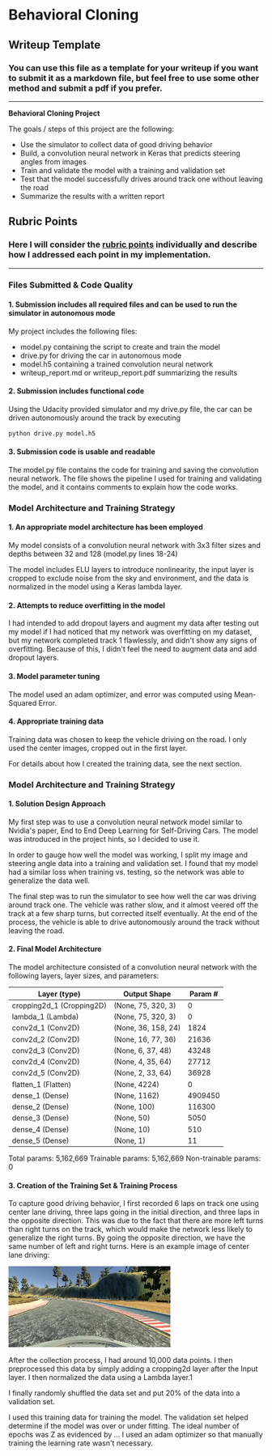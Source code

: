 # **Behavioral Cloning** 

## Writeup Template

### You can use this file as a template for your writeup if you want to submit it as a markdown file, but feel free to use some other method and submit a pdf if you prefer.

---

**Behavioral Cloning Project**

The goals / steps of this project are the following:
* Use the simulator to collect data of good driving behavior
* Build, a convolution neural network in Keras that predicts steering angles from images
* Train and validate the model with a training and validation set
* Test that the model successfully drives around track one without leaving the road
* Summarize the results with a written report


[//]: # (Image References)

[image1]: ./1.jpg "Center Image"

## Rubric Points
### Here I will consider the [rubric points](https://review.udacity.com/#!/rubrics/432/view) individually and describe how I addressed each point in my implementation.  

---
### Files Submitted & Code Quality

#### 1. Submission includes all required files and can be used to run the simulator in autonomous mode

My project includes the following files:
* model.py containing the script to create and train the model
* drive.py for driving the car in autonomous mode
* model.h5 containing a trained convolution neural network 
* writeup_report.md or writeup_report.pdf summarizing the results

#### 2. Submission includes functional code
Using the Udacity provided simulator and my drive.py file, the car can be driven autonomously around the track by executing 
```sh
python drive.py model.h5
```

#### 3. Submission code is usable and readable

The model.py file contains the code for training and saving the convolution neural network. The file shows the pipeline I used for training and validating the model, and it contains comments to explain how the code works.

### Model Architecture and Training Strategy

#### 1. An appropriate model architecture has been employed

My model consists of a convolution neural network with 3x3 filter sizes and depths between 32 and 128 (model.py lines 18-24) 

The model includes ELU layers to introduce nonlinearity, the input layer is cropped to exclude noise from the sky and environment, and the data is normalized in the model using a Keras lambda layer. 

#### 2. Attempts to reduce overfitting in the model

I had intended to add dropout layers and augment my data after testing out my model if I had noticed that my network was overfitting on my dataset, but my network completed track 1 flawlessly, and didn't show any signs of overfitting. Because of this, I didn't feel the need to augment data and add dropout layers.

#### 3. Model parameter tuning

The model used an adam optimizer, and error was computed using Mean-Squared Error.

#### 4. Appropriate training data

Training data was chosen to keep the vehicle driving on the road. I only used the center images, cropped out in the first layer. 

For details about how I created the training data, see the next section. 

### Model Architecture and Training Strategy

#### 1. Solution Design Approach

My first step was to use a convolution neural network model similar to Nvidia's paper, End to End Deep Learning for Self-Driving Cars. The model was introduced in the project hints, so I decided to use it.

In order to gauge how well the model was working, I split my image and steering angle data into a training and validation set. I found that my model had a similar loss when training vs. testing, so the network was able to generalize the data well.

The final step was to run the simulator to see how well the car was driving around track one. The vehicle was rather slow, and it almost veered off the track at a few sharp turns, but corrected itself eventually. At the end of the process, the vehicle is able to drive autonomously around the track without leaving the road.

#### 2. Final Model Architecture

The model architecture consisted of a convolution neural network with the following layers, layer sizes, and parameters:

Layer (type) | Output Shape | Param #   
---|---|---
cropping2d_1 (Cropping2D) | (None, 75, 320, 3) | 0         
lambda_1 (Lambda) | (None, 75, 320, 3) | 0         
conv2d_1 (Conv2D) | (None, 36, 158, 24) | 1824      
conv2d_2 (Conv2D) | (None, 16, 77, 36) | 21636     
conv2d_3 (Conv2D) | (None, 6, 37, 48) | 43248     
conv2d_4 (Conv2D) | (None, 4, 35, 64) | 27712     
conv2d_5 (Conv2D) | (None, 2, 33, 64) | 36928     
flatten_1 (Flatten) | (None, 4224) | 0         
dense_1 (Dense) | (None, 1162) | 4909450   
dense_2 (Dense) | (None, 100) | 116300    
dense_3 (Dense) | (None, 50) | 5050      
dense_4 (Dense) | (None, 10) | 510       
dense_5 (Dense) | (None, 1) | 11        


Total params: 5,162,669
Trainable params: 5,162,669
Non-trainable params: 0



#### 3. Creation of the Training Set & Training Process

To capture good driving behavior, I first recorded 6 laps on track one using center lane driving, three laps going in the initial direction, and three laps in the opposite direction. This was due to the fact that there are more left turns than right turns on the track, which would make the network less likely to generalize the right turns. By going the opposite direction, we have the same number of left and right turns. Here is an example image of center lane driving:

![alt text][image1]

After the collection process, I had around 10,000 data points. I then preprocessed this data by simply adding a cropping2d layer after the Input layer. I then normalized the data using a Lambda layer.1


I finally randomly shuffled the data set and put 20% of the data into a validation set. 

I used this training data for training the model. The validation set helped determine if the model was over or under fitting. The ideal number of epochs was Z as evidenced by ... I used an adam optimizer so that manually training the learning rate wasn't necessary.
